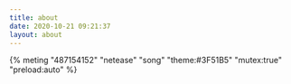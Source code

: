 ```yaml
---
title: about
date: 2020-10-21 09:21:37
layout: about
---
```

{% meting "487154152" "netease" "song" "theme:#3F51B5" "mutex:true" "preload:auto" %}
